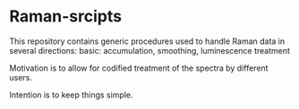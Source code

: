 # Raman-srcipts

This repository contains generic procedures used to handle Raman data in several directions:
   basic: accumulation, smoothing, luminescence treatment

Motivation is to allow for codified treatment of the spectra by different users.

Intention is to keep things simple.
